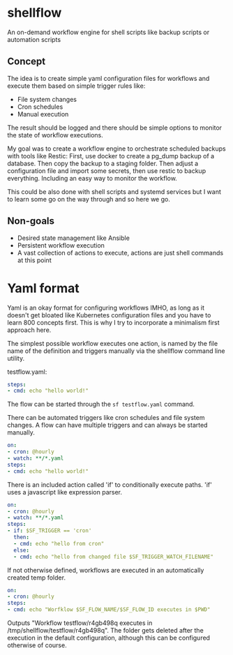 # shellflow
An on-demand workflow engine for shell scripts like backup scripts or automation scripts

## Concept
The idea is to create simple yaml configuration files for workflows and execute them based on simple trigger rules like:
- File system changes
- Cron schedules
- Manual execution

The result should be logged and there should be simple options to monitor the state of workflow executions.

My goal was to create a workflow engine to orchestrate scheduled backups with tools like Restic: First, use docker to create a pg_dump backup of a database. Then copy the backup to a staging folder. Then adjust a configuration file and import some secrets, then use restic to backup everything. Including an easy way to monitor the workflow. 

This could be also done with shell scripts and systemd services but I want to learn some go on the way through and so here we go.

## Non-goals
- Desired state management like Ansible
- Persistent workflow execution
- A vast collection of actions to execute, actions are just shell commands at this point

# Yaml format
Yaml is an okay format for configuring workflows IMHO, as long as it doesn't get bloated like Kubernetes configuration files and you have to learn 800 concepts first. This is why I try to incorporate a minimalism first approach here.

The simplest possible workflow executes one action, is named by the file name of the definition and triggers manually via the shellflow command line utility.

testflow.yaml:
```yaml
steps:
- cmd: echo "hello world!"
```

The flow can be started through the `sf testflow.yaml` command.

There can be automated triggers like cron schedules and file system changes. A flow can have multiple triggers and can always be started manually.

```yaml
on:
- cron: @hourly
- watch: **/*.yaml
steps:
- cmd: echo "hello world!"
```

There is an included action called 'if' to conditionally execute paths. 'if' uses a javascript like expression parser.

```yaml
on:
- cron: @hourly
- watch: **/*.yaml
steps:
- if: $SF_TRIGGER == 'cron'
  then:
  - cmd: echo "hello from cron"
  else:
  - cmd: echo "hello from changed file $SF_TRIGGER_WATCH_FILENAME"
```

If not otherwise defined, workflows are executed in an automatically created temp folder.

```yaml
on:
- cron: @hourly
steps:
- cmd: echo "Worfklow $SF_FLOW_NAME/$SF_FLOW_ID executes in $PWD"
```

Outputs "Workflow testflow/r4gb498q executes in /tmp/shellflow/testflow/r4gb498q". The folder gets deleted after the execution in the default configuration, although this can be configured otherwise of course.
